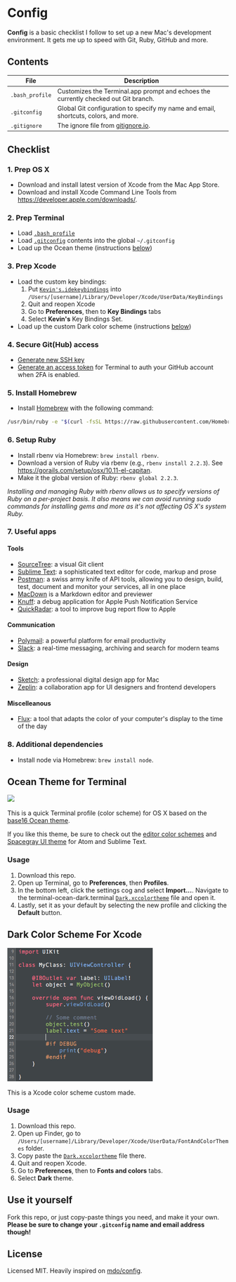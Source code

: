 # Config

**Config** is a basic checklist I follow to set up a new Mac's development environment. It gets me up to speed with Git, Ruby, GitHub and more.

## Contents

| File | Description |
| --- | --- |
| `.bash_profile` | Customizes the Terminal.app prompt and echoes the currently checked out Git branch. |
| `.gitconfig` | Global Git configuration to specify my name and email, shortcuts, colors, and more. |
| `.gitignore` | The ignore file from [gitignore.io](https://www.gitignore.io/api/swift). |

## Checklist

### 1. Prep OS X

- Download and install latest version of Xcode from the Mac App Store.
- Download and install Xcode Command Line Tools from <https://developer.apple.com/downloads/>.

### 2. Prep Terminal

- Load [`.bash_profile`](/.bash_profile)
- Load [`.gitconfig`](/.gitconfig) contents into the global `~/.gitconfig`
- Load up the Ocean theme (instructions [below](#ocean-theme-for-terminal))

### 3. Prep Xcode

- Load the custom key bindings:
   1. Put [`Kevin's.idekeybindings`](Kevin's.idekeybindings) into `/Users/[username]/Library/Developer/Xcode/UserData/KeyBindings`
   2. Quit and reopen Xcode
   3. Go to **Preferences**, then to **Key Bindings** tabs
   4. Select **Kevin's** Key Bindings Set.
- Load up the custom Dark color scheme (instructions [below](#dark-color-scheme-for-xcode))

### 4. Secure Git(Hub) access

- [Generate new SSH key](https://help.github.com/articles/generating-ssh-keys/)
- [Generate an access token](https://help.github.com/articles/creating-an-access-token-for-command-line-use/) for Terminal to auth your GitHub account when 2FA is enabled.

### 5. Install Homebrew

- Install [Homebrew](http://brew.sh) with the following command:
```bash
/usr/bin/ruby -e "$(curl -fsSL https://raw.githubusercontent.com/Homebrew/install/master/install)"
```

### 6. Setup Ruby

- Install rbenv via Homebrew: `brew install rbenv`.
- Download a version of Ruby via rbenv (e.g., `rbenv install 2.2.3`). See <https://gorails.com/setup/osx/10.11-el-capitan>.
- Make it the global version of Ruby: `rbenv global 2.2.3`.

*Installing and managing Ruby with rbenv allows us to specify versions of Ruby on a per-project basis. It also means we can avoid running sudo commands for installing gems and more as it's not affecting OS X's system Ruby.*

### 7. Useful apps

#### Tools

- [SourceTree](https://www.sourcetreeapp.com): a visual Git client
- [Sublime Text](https://www.sublimetext.com): a sophisticated text editor for code, markup and prose
- [Postman](https://www.getpostman.com): a swiss army knife of API tools, allowing you to design, build, test, document and monitor your services, all in one place
- [MacDown](http://macdown.uranusjr.com) is a Markdown editor and previewer
- [Knuff](https://github.com/KnuffApp/Knuff): a debug application for Apple Push Notification Service
- [QuickRadar](http://www.quickradar.com): a tool to improve bug report flow to Apple

#### Communication

- [Polymail](https://polymail.io): a powerful platform for email productivity
- [Slack](https://slack.com): a real-time messaging, archiving and search for modern teams

#### Design

- [Sketch](https://www.sketchapp.com): a professional digital design app for Mac
- [Zeplin](https://zeplin.io): a collaboration app for UI designers and frontend developers

#### Miscelleanous

- [Flux](https://justgetflux.com): a tool that adapts the color of your computer's display to the time of the day

### 8. Additional dependencies

- Install node via Homebrew: `brew install node`.

## Ocean Theme for Terminal

<img src="https://cloud.githubusercontent.com/assets/98681/5622107/93364f60-94f2-11e4-9deb-7b1476b50b52.png" width="762">

This is a quick Terminal profile (color scheme) for OS X based on the [base16 Ocean theme](http://chriskempson.github.io/base16/#ocean).

If you like this theme, be sure to check out the [editor color schemes](https://github.com/chriskempson/base16-textmate) and [Spacegray UI theme](http://kkga.github.io/spacegray/) for Atom and Sublime Text.

### Usage

1. Download this repo.
2. Open up Terminal, go to **Preferences**, then **Profiles**.
3. In the bottom left, click the settings cog and select **Import...**. Navigate to the terminal-ocean-dark.terminal [`Dark.xccolortheme`](Dark.xccolortheme) file and open it.
4. Lastly, set it as your default by selecting the new profile and clicking the **Default** button.

## Dark Color Scheme For Xcode

![Xcode color scheme](theme_preview.png)

This is a Xcode color scheme custom made.

### Usage

1. Download this repo.
2. Open up Finder, go to `/Users/[username]/Library/Developer/Xcode/UserData/FontAndColorThemes` folder.
3. Copy paste the [`Dark.xccolortheme`](Dark.xccolortheme) file there.
4. Quit and reopen Xcode.
5. Go to **Preferences**, then to **Fonts and colors** tabs.
6. Select **Dark** theme.

## Use it yourself

Fork this repo, or just copy-paste things you need, and make it your own. **Please be sure to change your `.gitconfig` name and email address though!**


## License

Licensed MIT.
Heavily inspired on [mdo/config](https://github.com/mdo/config).
